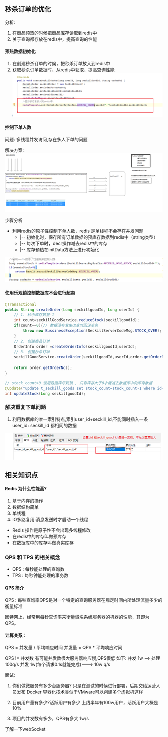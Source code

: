 
## 秒杀订单的优化
分析:
1. 在商品预热的时候把商品库存读取到redis中
2. 关于查询都存放在redis中，提高查询的性能

#### 预热数据初始化
1. 在创建秒杀订单的时候，把秒杀订单放入到redis中
2. 获取秒杀订单数据时，从redis中获取，提高查询性能
![](assets/01_秒杀功能实现-589c7c46.png)

#### 控制下单人数
问题: 多线程并发访问,存在多人下单的问题

解决方案:
![](assets/01_秒杀功能实现-74a384b7.png)

步骤分析
* 利用redis的原子性控制下单人数，redis 是单线程不会存在并发问题
  * |-- 初始化时，保存所有订单数据的预库存数据到redis中（string类型）
  * |-- 每次下单时，decr操作减去redis中的库存
  * |-- 库存预热在initData方法上进行初始化

![](assets/01_秒杀功能实现-57649355.png)

#### 使用乐观锁控制数据库不会进行超卖

```java
@Transactional
public String createOrder(Long seckillgoodId, Long userId) {
    // 1. 秒杀库存数量-1
    int count=seckillGoodService.reduceStock(seckillgoodId);
    if(count==0){// 数据没有发生改变时回滚事务
        throw new BussinessException(SeckillServerCodeMsg.STOCK_OVER);
    }
    // 2. 创建商品订单
    OrderInfo order =createOrderInfo(seckillgoodId,userId);
    // 3. 创建秒杀订单
    seckillGoodService.createOrder(seckillgoodId,userId,order.getOrderNo());

    return order.getOrderNo();
}
```


```java
// stock_count>0 使用数据库乐观锁 , 只有库存大于0才能减去数据库中的库存数据
@Update("update t_seckill_goods set stock_count=stock_count-1 where id=#{id} and stock_count>0")
int updateStock(Long seckillgoodId);
```


### 解决重复下单问题
1. 利用数据库的唯一索引特点,索引user_id+seckill_id,不能同时插入一条 user_id+seckill_id 都相同的数据


![](assets/01_秒杀功能实现-c0632031.png)


## 相关知识点

#### Redis 为什么性能高?
1. 基于内存的操作
2. 数据结构简单
3. 单线程
4. IO多路复用:消息发送时才启动一个线程



* Redis 操作是原子性不会出现多线程修改
* 在redis中的库存叫做预库存
* 在数据库中的库存叫做真实库存



### QPS 和 TPS 的相关概念


* QPS : 每秒能处理的查询数
* TPS : 每秒钟能处理的事务数

#### QPS 简介
QPS : 每秒查询率QPS是对一个特定的查询服务器在规定时间内所处理流量多少的衡量标准

因特网上，经常用每秒查询率来衡量域名系统服务器的机器的性能，其即为QPS。

#### 计算关系：
QPS = 并发量 / 平均响应时间
并发量 = QPS * 平均响应时间


QPS != 并发数
有可能并发数很大服务器响应慢,QPS很低
如下:
并发 1w  --> 处理100q/s
并发 1w(每个请求0.1s就能完成)---> 10w q/s

面试:
1. 你们做微服务有多少台服务器?
只是在测试的时候进行部署，后期交给运营人员发布
Docker 容器化技术类似于VMware可以创建多个虚拟机这样

2. 目前用户量有多少?活跃用户有多少
上线半年有100w用户，活跃用户大概是10%

3. 项目的并发数有多少，QPS有多大
1w/s


了解一下webSocket

